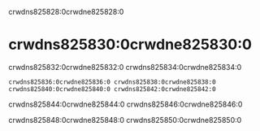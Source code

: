 crwdns825828:0crwdne825828:0
# crwdns825830:0crwdne825830:0

crwdns825832:0crwdne825832:0 crwdns825834:0crwdne825834:0

```{figure} ../figures/distributed-collaboration.jpg
crwdns825836:0crwdne825836:0 crwdns825838:0crwdne825838:0 crwdns825840:0crwdne825840:0 crwdns825842:0crwdne825842:0
```

crwdns825844:0crwdne825844:0 crwdns825846:0crwdne825846:0

crwdns825848:0crwdne825848:0 crwdns825850:0crwdne825850:0

<!--- Add a summary of all the subchapters --->
